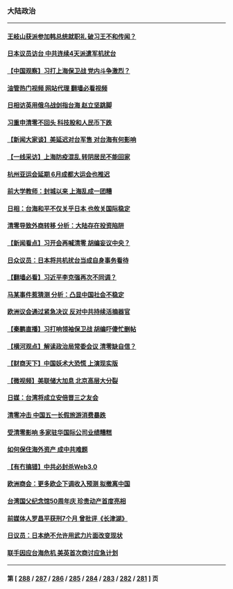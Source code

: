 ### 大陆政治
---
#### [王岐山获派参加韩总统就职礼 破习王不和传闻？](../../pages/ncid277/n13728887.md?05070045) 
#### [日本议员访台 中共连续4天派遣军机扰台](../../pages/ncid277/n13728865.md?05070045) 
#### [【中国观察】习打上海保卫战 党内斗争激烈？](../../pages/ncid277/n13728829.md?05070045) 
#### [油管热门视频 网站代理 翻墙必看视频](http://209.222.30.114:81/youtube.html?05070045)
#### [日相访英用俄乌战剑指台海 赵立坚跳脚](../../pages/ncid277/n13728870.md?05070045) 
#### [习重申清零不回头 科技股和人民币下跌](../../pages/ncid277/n13728686.md?05070045) 
#### [【新闻大家谈】美延迟对台军售 对台海有何影响](../../pages/ncid277/n13728740.md?05070045) 
#### [【一线采访】上海防疫混乱 转阴居民不能回家](../../pages/ncid277/n13728726.md?05070045) 
#### [杭州亚运会延期 6月成都大运会也推迟](../../pages/ncid277/n13728690.md?05070045) 
#### [前大学教师：封城以来 上海乱成一团糟](../../pages/ncid277/n13728515.md?05070045) 
#### [日相：台海和平不仅关乎日本 也攸关国际稳定](../../pages/ncid277/n13728449.md?05070045) 
#### [清零导致外商转移 分析：大陆存在投资陷阱](../../pages/ncid277/n13728263.md?05070045) 
#### [【新闻看点】习开会再喊清零 胡编妄议中央？](../../pages/ncid277/n13728063.md?05070045) 
#### [日众议员：日本将共机扰台当成自身事务看待](../../pages/ncid277/n13728379.md?05070045) 
#### [【翻墙必看】习近平李克强再次不同调？](../../pages/ncid277/n13728300.md?05070045) 
#### [马某事件惹猜测 分析：凸显中国社会不稳定](../../pages/ncid277/n13728190.md?05070045) 
#### [欧洲议会通过紧急决议 反对中共持续活摘器官](../../pages/ncid277/n13728211.md?05070045) 
#### [【秦鹏直播】习打响领袖保卫战 胡编吓傻忙删帖](../../pages/ncid277/n13728243.md?05070045) 
#### [【横河观点】解读政治局常委会议 清零缺自信？](../../pages/ncid277/n13728250.md?05070045) 
#### [【财商天下】中国妖术大恐慌 上演现实版](../../pages/ncid277/n13728067.md?05070045) 
#### [【微视频】美联储大加息 北京高层大分裂](../../pages/ncid277/n13727958.md?05070045) 
#### [日媒：台湾将成立安倍晋三之友会](../../pages/ncid277/n13728009.md?05070045) 
#### [清零冲击 中国五一长假旅游消费暴跌](../../pages/ncid277/n13727808.md?05070045) 
#### [受清零影响 多家驻华国际公司业绩糟糕](../../pages/ncid277/n13727917.md?05070045) 
#### [如何保住海外资产 成中共难题](../../pages/ncid277/n13727963.md?05070045) 
#### [【有冇搞错】中共必封杀Web3.0](../../pages/ncid277/n13727399.md?05070045) 
#### [欧洲商会：更多欧企下调收入预测 拟撤离中国](../../pages/ncid277/n13727803.md?05070045) 
#### [台湾国父纪念馆50周年庆 珍贵动产首度亮相](../../pages/ncid277/n13727751.md?05070045) 
#### [前媒体人罗昌平获刑7个月 曾批评《长津湖》](../../pages/ncid277/n13727731.md?05070045) 
#### [日议员：日本绝不允许用武力片面改变现状](../../pages/ncid277/n13727721.md?05070045) 
#### [联手因应台海危机 美英首次商讨应急计划](../../pages/ncid277/n13727635.md?05070045) 

---
#### 第 [ [288](./288.md?05070045) / [287](./287.md?05070045) / [286](./286.md?05070045) / [285](./285.md?05070045) / [284](./284.md?05070045) / [283](./283.md?05070045) / [282](./282.md?05070045) / [281](./281.md?05070045) ] 页
